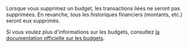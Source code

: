 Lorsque vous supprimez un budget, les transactions liées ne seront pas supprimées. En revanche, tous les historiques financiers (montants, etc.) seront eux supprimés.

Si vous voulez plus d'informations sur les budgets, consultez [la documentation officielle sur les budgets](https://firefly-iii.readthedocs.io/en/latest/concepts/budgets.html).